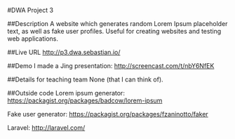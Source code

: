 #DWA Project 3

##Description
A website which generates random Lorem Ipsum placeholder text, as well as fake user profiles. Useful for creating websites and testing web applications.

##Live URL
<http://p3.dwa.sebastian.io/>

##Demo
I made a Jing presentation: <http://screencast.com/t/nbY6NfEK>

##Details for teaching team
None (that I can think of).

##Outside code
Lorem ipsum generator: <https://packagist.org/packages/badcow/lorem-ipsum>

Fake user generator: <https://packagist.org/packages/fzaninotto/faker>

Laravel: http://laravel.com/
